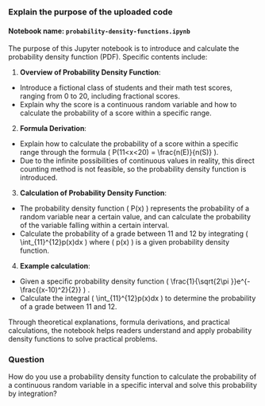 ### Explain the purpose of the uploaded code

#### Notebook name: `probability-density-functions.ipynb`

The purpose of this Jupyter notebook is to introduce and calculate the probability density function (PDF). Specific contents include:

1. **Overview of Probability Density Function**:
- Introduce a fictional class of students and their math test scores, ranging from 0 to 20, including fractional scores.
- Explain why the score is a continuous random variable and how to calculate the probability of a score within a specific range.

2. **Formula Derivation**:
- Explain how to calculate the probability of a score within a specific range through the formula \( P(11<x<20) = \frac{n(E)}{n(S)} \).
- Due to the infinite possibilities of continuous values ​​in reality, this direct counting method is not feasible, so the probability density function is introduced.

3. **Calculation of Probability Density Function**:
- The probability density function \( P(x) \) represents the probability of a random variable near a certain value, and can calculate the probability of the variable falling within a certain interval.
- Calculate the probability of a grade between 11 and 12 by integrating \( \int_{11}^{12}p(x)dx \) where \( p(x) \) is a given probability density function.

4. **Example calculation**:
- Given a specific probability density function \( \frac{1}{\sqrt{2\pi }}e^{-\frac{(x-10)^2}{2}} \) .
- Calculate the integral \( \int_{11}^{12}p(x)dx \) to determine the probability of a grade between 11 and 12.

Through theoretical explanations, formula derivations, and practical calculations, the notebook helps readers understand and apply probability density functions to solve practical problems.

### Question

How do you use a probability density function to calculate the probability of a continuous random variable in a specific interval and solve this probability by integration?